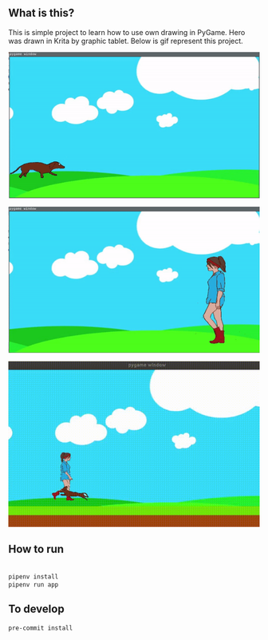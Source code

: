 ## What is this?
This is simple project to learn how to use own drawing in PyGame.
Hero was drawn in Krita by graphic tablet.
Below is gif represent this project.

![](screencast/dachshund_running.gif)

![](screencast/walking.gif)

![](screencast/dog_with_enemy.gif)

## How to run

```

pipenv install
pipenv run app

```
## To develop

```
pre-commit install
```
